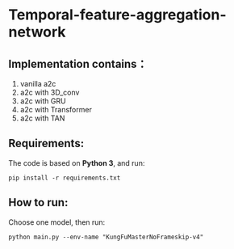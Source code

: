 # Temporal-feature-aggregation-network
## Implementation contains：

1. vanilla a2c
2. a2c with 3D_conv
3. a2c with GRU
4. a2c with Transformer
5. a2c with TAN

## Requirements:

The code is based on **Python 3**, and run:

	pip install -r requirements.txt
    
## How to run:

Choose one model, then run:

	python main.py --env-name "KungFuMasterNoFrameskip-v4"
    
